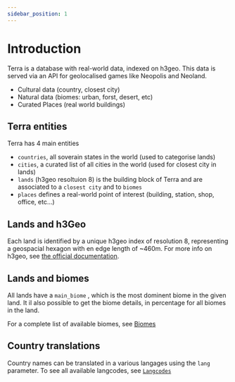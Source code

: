 ```yaml
---
sidebar_position: 1
---
```


# Introduction

Terra is a database with real-world data, indexed on h3geo. This data is served via an API for geolocalised games like Neopolis and Neoland.

* Cultural data (country, closest city)
* Natural data (biomes: urban, forst, desert, etc)
* Curated Places (real world buildings)

## Terra entities

Terra has 4 main entities
* `countries`, all soverain states in the world (used to categorise lands)
* `cities`, a curated list of all cities in the world (used for closest city in lands)
* `lands` (h3geo resoltuion 8) is the building block of Terra and are associated to a `closest city` and to `biomes`
* `places` defines a real-world point of interest (building, station, shop, office, etc...)

## Lands and h3Geo

Each land is identified by a unique h3geo index of resolution 8, representing a geospacial hexagon with en edge length of ~460m. For more info on h3geo, see [the official documentation](https://h3geo.org/).

## Lands and biomes

All lands have a `main_biome` , which is the most dominent biome in the given land. It il also possible to get the biome details, in percentage for all biomes in the land.

For a complete list of available biomes, see [Biomes](./biomes)

## Country translations

Country names can be translated in a various langages using the `lang` parameter. To see all available langcodes, see [ `Langcodes` ](./langcodes)
